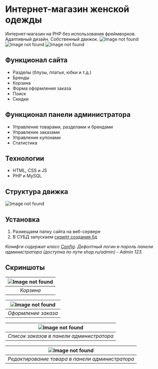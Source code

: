# Интернет-магазин женской одежды
Интернет-магазин на PHP без использования фреймворков. Адаптивный дизайн. Собственный движок.
![Image not found](images/main-desktop-page.jpg)
![Image not found](images/main-mobile-page.jpg)
![Image not found](images/sidebar-mobile-page.jpg)
## Функционал сайта

- Разделы (блузы, платья, юбки и т.д.)
- Бренды
- Корзина
- Форма оформления заказа
- Поиск
- Скидки


## Функционал панели администратора

- Управление товарами, разделами и брендами
- Управление заказами
- Управление купонами
- Статистика


## Технологии

- HTML, CSS и JS
- PHP и MySQL


## Структура движка

![Image not found](images/structure.png)

## Установка

1. Размещаем папку сайта на веб-сервере
2. В СУБД запускаем [скрипт создания бд](localhost.sql)

<i>Конифги содержит класс [Config](www/lib/config_class.php). Дефолтный логин и пароль панели администратора (доступна по пути shop.ru/admin) - Admin 123.</i>

## Скриншоты

| ![Image not found](images/cart-desktop-page.jpg) | 
|:--:| 
| *Корзина* |

| ![Image not found](images/order-desktop-page.jpg) | 
|:--:| 
| *Оформление заказа* |

| ![Image not found](images/admin-orders-desktop-page.jpg) | 
|:--:| 
| *Список заказов в панели администратора* |

| ![Image not found](images/admin-product-desktop-page.jpg) | 
|:--:| 
| *Редактирование товара в панели администратора* |